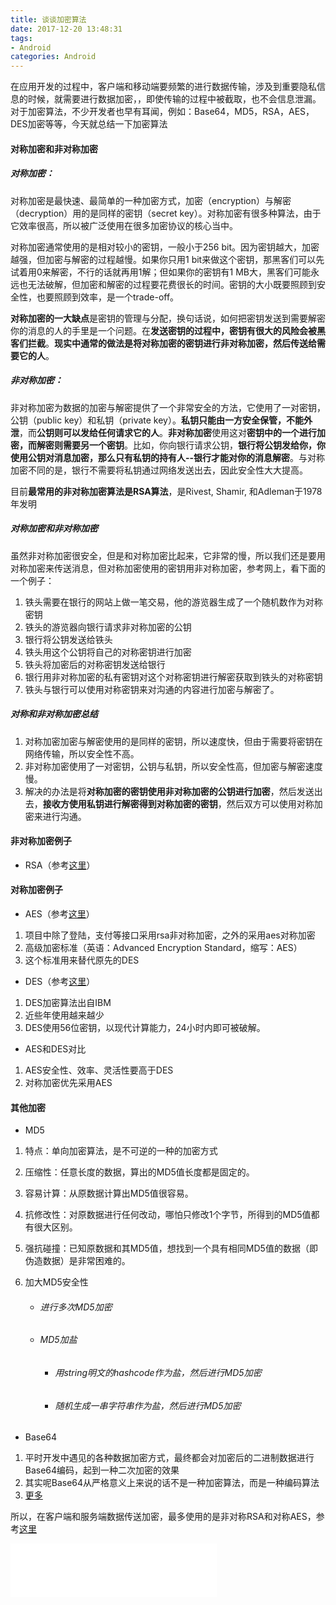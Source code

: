 ```yaml
---
title: 谈谈加密算法
date: 2017-12-20 13:48:31
tags: 
- Android
categories: Android
---
```


在应用开发的过程中，客户端和移动端要频繁的进行数据传输，涉及到重要隐私信息的时候，就需要进行数据加密，，即使传输的过程中被截取，也不会信息泄漏。对于加密算法，不少开发者也早有耳闻，例如：Base64，MD5，RSA，AES，DES加密等等，今天就总结一下加密算法

<!--more-->

#### 对称加密和非对称加密

##### 对称加密：

对称加密是最快速、最简单的一种加密方式，加密（encryption）与解密（decryption）用的是同样的密钥（secret key）。对称加密有很多种算法，由于它效率很高，所以被广泛使用在很多加密协议的核心当中。

对称加密通常使用的是相对较小的密钥，一般小于256 bit。因为密钥越大，加密越强，但加密与解密的过程越慢。如果你只用1 bit来做这个密钥，那黑客们可以先试着用0来解密，不行的话就再用1解；但如果你的密钥有1 MB大，黑客们可能永远也无法破解，但加密和解密的过程要花费很长的时间。密钥的大小既要照顾到安全性，也要照顾到效率，是一个trade-off。

**对称加密的一大缺点**是密钥的管理与分配，换句话说，如何把密钥发送到需要解密你的消息的人的手里是一个问题。在**发送密钥的过程中，密钥有很大的风险会被黑客们拦截**。**现实中通常的做法是将对称加密的密钥进行非对称加密，然后传送给需要它的人**。

##### 非对称加密：

非对称加密为数据的加密与解密提供了一个非常安全的方法，它使用了一对密钥，公钥（public key）和私钥（private key）。**私钥只能由一方安全保管，不能外泄**，而**公钥则可以发给任何请求它的人**。**非对称加密**使用这对**密钥中的一个进行加密，而解密则需要另一个密钥**。比如，你向银行请求公钥，**银行将公钥发给你，你使用公钥对消息加密，那么只有私钥的持有人--银行才能对你的消息解密**。与对称加密不同的是，银行不需要将私钥通过网络发送出去，因此安全性大大提高。

目前**最常用的非对称加密算法是RSA算法**，是Rivest, Shamir, 和Adleman于1978年发明

##### 对称加密和非对称加密

虽然非对称加密很安全，但是和对称加密比起来，它非常的慢，所以我们还是要用对称加密来传送消息，但对称加密使用的密钥用非对称加密，参考网上，看下面的一个例子：

1. 铁头需要在银行的网站上做一笔交易，他的游览器生成了一个随机数作为对称密钥
2. 铁头的游览器向银行请求非对称加密的公钥
3. 银行将公钥发送给铁头
4. 铁头用这个公钥将自己的对称密钥进行加密
5. 铁头将加密后的对称密钥发送给银行
6. 银行用非对称加密的私有密钥对这个对称密钥进行解密获取到铁头的对称密钥
7. 铁头与银行可以使用对称密钥来对沟通的内容进行加密与解密了。

##### 对称和非对称加密总结

1. 对称加密加密与解密使用的是同样的密钥，所以速度快，但由于需要将密钥在网络传输，所以安全性不高。
2. 非对称加密使用了一对密钥，公钥与私钥，所以安全性高，但加密与解密速度慢。
3. 解决的办法是将**对称加密的密钥使用非对称加密的公钥进行加密**，然后发送出去，**接收方使用私钥进行解密得到对称加密的密钥**，然后双方可以使用对称加密来进行沟通。

#### 非对称加密例子

- RSA（参考[这里](http://www.cnblogs.com/whoislcj/p/5470095.html)）

#### 对称加密例子

- AES（参考[这里](http://www.cnblogs.com/whoislcj/p/5473030.html)）

1. 项目中除了登陆，支付等接口采用rsa非对称加密，之外的采用aes对称加密
2. 高级加密标准（英语：Advanced Encryption Standard，缩写：AES）
3. 这个标准用来替代原先的DES

- DES（参考[这里](http://www.cnblogs.com/whoislcj/p/5580950.html)）

1. DES加密算法出自IBM
2. 近些年使用越来越少
3. DES使用56位密钥，以现代计算能力，24小时内即可被破解。

- AES和DES对比

1. AES安全性、效率、灵活性要高于DES
2. 对称加密优先采用AES

#### 其他加密

- MD5

1. 特点：单向加密算法，是不可逆的一种的加密方式

2. 压缩性：任意长度的数据，算出的MD5值长度都是固定的。

3. 容易计算：从原数据计算出MD5值很容易。

4. 抗修改性：对原数据进行任何改动，哪怕只修改1个字节，所得到的MD5值都有很大区别。

5. 强抗碰撞：已知原数据和其MD5值，想找到一个具有相同MD5值的数据（即伪造数据）是非常困难的。

6. 加大MD5安全性

   - ###### 进行多次MD5加密

   - ###### MD5加盐

     - ###### 用string明文的hashcode作为盐，然后进行MD5加密

     - ###### 随机生成一串字符串作为盐，然后进行MD5加密



- Base64

1. 平时开发中遇见的各种数据加密方式，最终都会对加密后的二进制数据进行Base64编码，起到一种二次加密的效果
2. 其实呢Base64从严格意义上来说的话不是一种加密算法，而是一种编码算法
3. [更多](http://www.cnblogs.com/whoislcj/p/5887859.html)

所以，在客户端和服务端数据传送加密，最多使用的是非对称RSA和对称AES，参考[这里](http://blog.csdn.net/Chay_Chan/article/details/58605605)

<iframe frameborder="no" border="0" marginwidth="0" marginheight="0" width=330 height=86 src="//music.163.com/outchain/player?type=2&id=34274472&auto=1&height=66"></iframe>